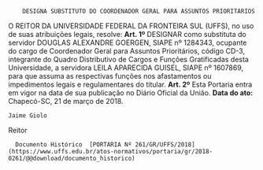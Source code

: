         DESIGNA SUBSTITUTO DO COORDENADOR GERAL PARA ASSUNTOS PRIORITÁRIOS  

 O REITOR DA UNIVERSIDADE FEDERAL DA FRONTEIRA SUL (UFFS), no uso de suas atribuições legais, resolve:   **Art. 1º** DESIGNAR como substituta do servidor DOUGLAS ALEXANDRE GOERGEN, SIAPE nº 1284343, ocupante do cargo de Coordenador Geral para Assuntos Prioritários, código CD-3, integrante do Quadro Distributivo de Cargos e Funções Gratificadas desta Universidade, a servidora LEILA APARECIDA GUISEL, SIAPE nº 1607869, para que assuma as respectivas funções nos afastamentos ou impedimentos legais e regulamentares do titular.   **Art. 2º** Esta Portaria entra em vigor na data de sua publicação no Diário Oficial da União.      **Data do ato:** Chapecó-SC, 21 de março de 2018.   
 

    Jaime Giolo   
 Reitor 

      Documento Histórico  [PORTARIA Nº 261/GR/UFFS/2018](https://www.uffs.edu.br/atos-normativos/portaria/gr/2018-0261/@@download/documento_historico)     
      